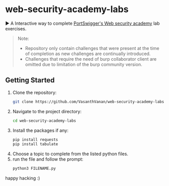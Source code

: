 # web-security-academy-labs

► A Interactive way to complete [PortSwigger's Web security academy](https://portswigger.net/web-security/learning-path) lab exercises.

> Note:
> - Repository only contain challenges that were present at the time of completion as new challenges are continually introduced.
> - Challenges that require the need of burp collaborator client are omitted due to limitation of the burp community version.

## Getting Started

1. Clone the repository: 
   ```bash
   git clone https://github.com/VasanthVanan/web-security-academy-labs.git
   ```
2. Navigate to the project directory: 
   ```bash
   cd web-security-academy-labs
   ```
3. Install the packages if any: 
   ```bash
   pip install requests
   pip install tabulate
   ```
4. Choose a topic to complete from the listed python files.
5. run the file and follow the prompt:
   ```py
   python3 FILENAME.py
   ```

happy hacking :)

